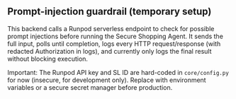## Prompt-injection guardrail (temporary setup)

This backend calls a Runpod serverless endpoint to check for possible prompt injections before running the Secure Shopping Agent. It sends the full input, polls until completion, logs every HTTP request/response (with redacted Authorization in logs), and currently only logs the final result without blocking execution.

Important: The Runpod API key and SL ID are hard-coded in `core/config.py` for now (insecure, for development only). Replace with environment variables or a secure secret manager before production.

